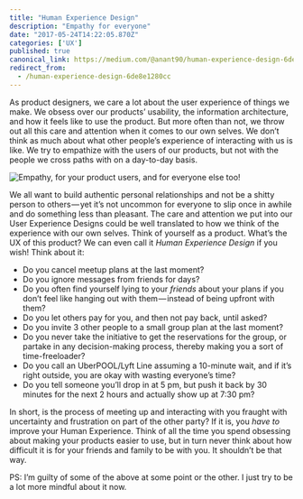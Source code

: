 ```yaml
---
title: "Human Experience Design"
description: "Empathy for everyone"
date: "2017-05-24T14:22:05.870Z"
categories: ['UX']
published: true
canonical_link: https://medium.com/@anant90/human-experience-design-6de8e1280cc
redirect_from:
  - /human-experience-design-6de8e1280cc
---
```


As product designers, we care a lot about the user experience of things we make. We obsess over our products’ usability, the information architecture, and how it feels like to use the product. But more often than not, we throw out all this care and attention when it comes to our own selves. We don’t think as much about what other people’s experience of interacting with us is like. We try to empathize with the users of our products, but not with the people we cross paths with on a day-to-day basis.

![Empathy, for your product users, and for everyone else too!](/assets/blog/human-experience-design/asset-1.png)

We all want to build authentic personal relationships and not be a shitty person to others — yet it’s not uncommon for everyone to slip once in awhile and do something less than pleasant. The care and attention we put into our User Experience Designs could be well translated to how we think of the experience with our own selves. Think of yourself as a product. What’s the UX of this product? We can even call it _Human Experience Design_ if you wish! Think about it:

-   Do you cancel meetup plans at the last moment?
-   Do you ignore messages from friends for days?
-   Do you often find yourself lying to your _friends_ about your plans if you don’t feel like hanging out with them — instead of being upfront with them?
-   Do you let others pay for you, and then not pay back, until asked?
-   Do you invite 3 other people to a small group plan at the last moment?
-   Do you never take the initiative to get the reservations for the group, or partake in any decision-making process, thereby making you a sort of time-freeloader?
-   Do you call an UberPOOL/Lyft Line assuming a 10-minute wait, and if it’s right outside, you are okay with wasting everyone’s time?
-   Do you tell someone you’ll drop in at 5 pm, but push it back by 30 minutes for the next 2 hours and actually show up at 7:30 pm?

In short, is the process of meeting up and interacting with you fraught with uncertainty and frustration on part of the other party? If it is, you _have_ _to_ improve your Human Experience. Think of all the time you spend obsessing about making your products easier to use, but in turn never think about how difficult it is for your friends and family to be with you. It shouldn’t be that way.

PS: I’m guilty of some of the above at some point or the other. I just try to be a lot more mindful about it now.
